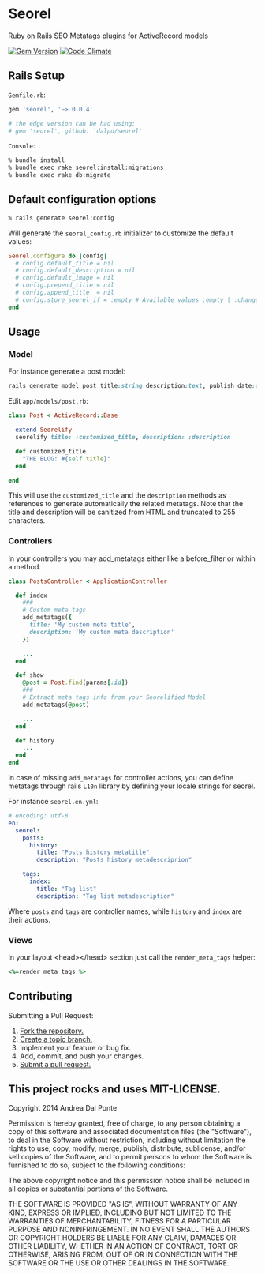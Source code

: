 # Seorel

Ruby on Rails SEO Metatags plugins for ActiveRecord models

[![Gem Version](https://badge.fury.io/rb/seorel.png)](http://badge.fury.io/rb/seorel)
[![Code Climate](https://codeclimate.com/github/dalpo/seorel.png)](https://codeclimate.com/github/dalpo/seorel)

## Rails Setup


`Gemfile.rb`:

```ruby
gem 'seorel', '~> 0.0.4'

# the edge version can be had using:
# gem 'seorel', github: 'dalpo/seorel'
```

`Console`:
```bash
% bundle install
% bundle exec rake seorel:install:migrations
% bundle exec rake db:migrate
```

## Default configuration options

```bash
% rails generate seorel:config
```

Will generate the `seorel_config.rb` initializer to customize the default values:

```ruby
Seorel.configure do |config|
  # config.default_title = nil
  # config.default_description = nil
  # config.default_image = nil
  # config.prepend_title = nil
  # config.append_title  = nil
  # config.store_seorel_if = :empty # Available values :empty | :changed
end
```


## Usage

### Model

For instance generate a post model:
```ruby
rails generate model post title:string description:text, publish_date:date
```

Edit `app/models/post.rb`:
```ruby
class Post < ActiveRecord::Base

  extend Seorelify
  seorelify title: :customized_title, description: :description

  def customized_title
    "THE BLOG: #{self.title}"
  end

end
```

This will use the `customized_title` and the `description` methods as references to generate automatically the related metatags.
Note that the title and description will be sanitized from HTML and truncated to 255 characters.


### Controllers
In your controllers you may add\_metatags either like a before\_filter or within a method.

```ruby
class PostsController < ApplicationController

  def index
    ###
    # Custom meta tags
    add_metatags({
      title: 'My custom meta title',
      description: 'My custom meta description'
    })

    ...
  end

  def show
    @post = Post.find(params[:id])
    ###
    # Extract meta tags info from your Seorelified Model
    add_metatags(@post)

    ...
  end

  def history
    ...
  end
end
```

In case of missing `add_metatags` for controller actions, you can define metatags through rails `L10n` library by defining your locale strings for seorel.

For instance `seorel.en.yml`:

```yaml
# encoding: utf-8
en:
  seorel:
    posts:
      history:
        title: "Posts history metatitle"
        description: "Posts history metadescriprion"

    tags:
      index:
        title: "Tag list"
        description: "Tag list metadescription"
```
Where `posts` and `tags` are controller names, while `history` and `index` are their actions.

### Views

In your layout &lt;head&gt;&lt;/head&gt; section just call the `render_meta_tags` helper:

```ruby
<%=render_meta_tags %>
```


## Contributing
Submitting a Pull Request:

1. [Fork the repository.][fork]
2. [Create a topic branch.][branch]
3. Implement your feature or bug fix.
4. Add, commit, and push your changes.
5. [Submit a pull request.][pr]

[fork]: http://help.github.com/fork-a-repo/
[branch]: http://learn.github.com/p/branching.html
[pr]: http://help.github.com/send-pull-requests/

## This project rocks and uses MIT-LICENSE.

Copyright 2014 Andrea Dal Ponte

Permission is hereby granted, free of charge, to any person obtaining
a copy of this software and associated documentation files (the
"Software"), to deal in the Software without restriction, including
without limitation the rights to use, copy, modify, merge, publish,
distribute, sublicense, and/or sell copies of the Software, and to
permit persons to whom the Software is furnished to do so, subject to
the following conditions:

The above copyright notice and this permission notice shall be
included in all copies or substantial portions of the Software.

THE SOFTWARE IS PROVIDED "AS IS", WITHOUT WARRANTY OF ANY KIND,
EXPRESS OR IMPLIED, INCLUDING BUT NOT LIMITED TO THE WARRANTIES OF
MERCHANTABILITY, FITNESS FOR A PARTICULAR PURPOSE AND
NONINFRINGEMENT. IN NO EVENT SHALL THE AUTHORS OR COPYRIGHT HOLDERS BE
LIABLE FOR ANY CLAIM, DAMAGES OR OTHER LIABILITY, WHETHER IN AN ACTION
OF CONTRACT, TORT OR OTHERWISE, ARISING FROM, OUT OF OR IN CONNECTION
WITH THE SOFTWARE OR THE USE OR OTHER DEALINGS IN THE SOFTWARE.
